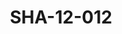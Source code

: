 ---
pid: SHA-12-012
title: SHA-12-012
language: en
collection: Sharhabil Ahmed
original_label: 
rights: Sharhabil Ahmed
location_of_original: Sharhabil Ahmed
photographer_or_studio: 
scanned_from: photograph 8.7 by 12.6
_date: '1984'
location: Libya
description: Sharhabil Ahmed's band and another person
additional_notes: 
permission_display: 'yes'
on_server: 'no'
on_website: 'no'
permalink: "/archive/en/sha-12-012.html"
layout: photo-page
---